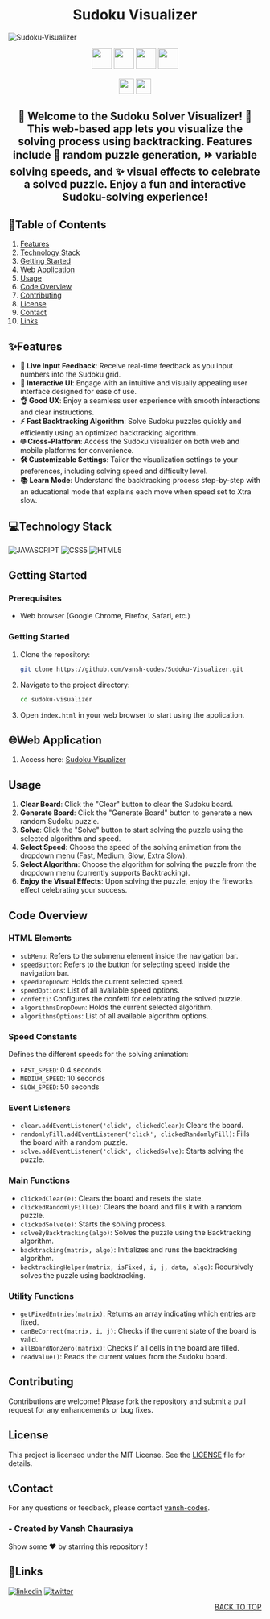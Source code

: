 <h1 align="center">Sudoku Visualizer</h1>

![Sudoku-Visualizer](https://socialify.git.ci/vansh-codes/Sudoku-Visualizer/image?name=1&owner=1&theme=Dark)

<div align="center">

<img src="https://forthebadge.com/images/badges/built-with-love.svg" height=40px/> <img src="https://api.visitorbadge.io/api/visitors?path=https%3A%2F%2Fgithub.com%2Fvansh-codes%2FSudoku-Visualizer&label=visitors&countColor=%2337d67a&style=for-the-badge&labelStyle=upper" height=40px /> <img src="https://img.shields.io/github/last-commit/vansh-codes/Sudoku-Visualizer?style=for-the-badge" height=40px />
<img src="https://img.shields.io/github/repo-size/vansh-codes/Sudoku-Visualizer?style=for-the-badge" height=40px> <br/> <br/>
<img src="https://img.shields.io/badge/vercel-%23000000.svg?style=for-the-badge&logo=vercel&logoColor=white" height=30px /> <img src="https://vercelbadge.vercel.app/api/vansh-codes/Sudoku-Visualizer?style=for-the-badge" height=30px />

</div>

<div align="center">
<h2>🎉 Welcome to the Sudoku Solver Visualizer! 🎉 This web-based app lets you visualize the solving process using backtracking. Features include 🔀 random puzzle generation, ⏩ variable solving speeds, and ✨ visual effects to celebrate a solved puzzle. Enjoy a fun and interactive Sudoku-solving experience!</h2>
</div>

## 📍Table of Contents
1. [Features](#Features)
2. [Technology Stack](#Technology-Stack)
3. [Getting Started](#Getting-Started)
4. [Web Application](#Web-Application)
5. [Usage](#Usage)
6. [Code Overview](#Code-Overview)
7. [Contributing](#Contributing)
8. [License](#License)
9. [Contact](#Contact)
10. [Links](#Links)

## ✨Features

- **🔢 Live Input Feedback**: Receive real-time feedback as you input numbers into the Sudoku grid.
- **🎨 Interactive UI**: Engage with an intuitive and visually appealing user interface designed for ease of use.
- **👌 Good UX**: Enjoy a seamless user experience with smooth interactions and clear instructions.
- **⚡ Fast Backtracking Algorithm**: Solve Sudoku puzzles quickly and efficiently using an optimized backtracking algorithm.
- **🌐 Cross-Platform**: Access the Sudoku visualizer on both web and mobile platforms for convenience.
- **🛠️ Customizable Settings**: Tailor the visualization settings to your preferences, including solving speed and difficulty level.
- **📚 Learn Mode**: Understand the backtracking process step-by-step with an educational mode that explains each move when speed set to Xtra slow.

## 💻Technology Stack

![JAVASCRIPT](https://img.shields.io/badge/JavaScript-F7DF1E?style=for-the-badge&logo=javascript&logoColor=black)
![CSS5](https://img.shields.io/badge/CSS3-1572B6?style=for-the-badge&logo=css3&logoColor=white)
![HTML5](https://img.shields.io/badge/HTML5-E34F26?style=for-the-badge&logo=html5&logoColor=white)

## Getting Started

### Prerequisites

- Web browser (Google Chrome, Firefox, Safari, etc.)

### Getting Started

1. Clone the repository:
   ```bash
   git clone https://github.com/vansh-codes/Sudoku-Visualizer.git
   ```

2. Navigate to the project directory:
   ```bash
   cd sudoku-visualizer
   ```

3. Open `index.html` in your web browser to start using the application.

## 🌐Web Application
1. Access here: [Sudoku-Visualizer](https://sudoku-visualizer.vercel.app/)

## Usage

1. **Clear Board**: Click the "Clear" button to clear the Sudoku board.
2. **Generate Board**: Click the "Generate Board" button to generate a new random Sudoku puzzle.
3. **Solve**: Click the "Solve" button to start solving the puzzle using the selected algorithm and speed.
4. **Select Speed**: Choose the speed of the solving animation from the dropdown menu (Fast, Medium, Slow, Extra Slow).
5. **Select Algorithm**: Choose the algorithm for solving the puzzle from the dropdown menu (currently supports Backtracking).
6. **Enjoy the Visual Effects**: Upon solving the puzzle, enjoy the fireworks effect celebrating your success.

## Code Overview

### HTML Elements

- `subMenu`: Refers to the submenu element inside the navigation bar.
- `speedButton`: Refers to the button for selecting speed inside the navigation bar.
- `speedDropDown`: Holds the current selected speed.
- `speedOptions`: List of all available speed options.
- `confetti`: Configures the confetti for celebrating the solved puzzle.
- `algorithmsDropDown`: Holds the current selected algorithm.
- `algorithmsOptions`: List of all available algorithm options.

### Speed Constants

Defines the different speeds for the solving animation:
- `FAST_SPEED`: 0.4 seconds
- `MEDIUM_SPEED`: 10 seconds
- `SLOW_SPEED`: 50 seconds

### Event Listeners

- `clear.addEventListener('click', clickedClear)`: Clears the board.
- `randomlyFill.addEventListener('click', clickedRandomlyFill)`: Fills the board with a random puzzle.
- `solve.addEventListener('click', clickedSolve)`: Starts solving the puzzle.

### Main Functions

- `clickedClear(e)`: Clears the board and resets the state.
- `clickedRandomlyFill(e)`: Clears the board and fills it with a random puzzle.
- `clickedSolve(e)`: Starts the solving process.
- `solveByBacktracking(algo)`: Solves the puzzle using the Backtracking algorithm.
- `backtracking(matrix, algo)`: Initializes and runs the backtracking algorithm.
- `backtrackingHelper(matrix, isFixed, i, j, data, algo)`: Recursively solves the puzzle using backtracking.

### Utility Functions

- `getFixedEntries(matrix)`: Returns an array indicating which entries are fixed.
- `canBeCorrect(matrix, i, j)`: Checks if the current state of the board is valid.
- `allBoardNonZero(matrix)`: Checks if all cells in the board are filled.
- `readValue()`: Reads the current values from the Sudoku board.

## Contributing

Contributions are welcome! Please fork the repository and submit a pull request for any enhancements or bug fixes.

## License

This project is licensed under the MIT License. See the [LICENSE](LICENSE) file for details.


## 📞Contact

For any questions or feedback, please contact [vansh-codes](https://github.com/vansh-codes).

### - Created by **Vansh Chaurasiya** 
Show some ❤️ by starring this repository !



## 🔗Links
[![linkedin](https://img.shields.io/badge/linkedin-0A66C2?style=for-the-badge&logo=linkedin&logoColor=white)](https://www.linkedin.com/in/vanshchaurasiya24)
[![twitter](https://img.shields.io/badge/twitter-1DA1F2?style=for-the-badge&logo=twitter&logoColor=white)](https://www.twitter.com/vanshchaurasiy4) <p align="right"><a href="#top">BACK TO TOP</a></p>
